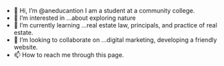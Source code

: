 - 👋 Hi, I’m @aneducantion I am a student at a community college.
- 👀 I’m interested in ...about exploring nature
- 🌱 I’m currently learning ...real estate law, principals, and practice of real estate.
- 💞️ I’m looking to collaborate on ...digital marketing, developing a friendly website.
- 📫 How to reach me through this page.

<!---
aneducantion/aneducantion is a ✨ special ✨ repository because its `README.md` (this file) appears on your GitHub profile.
You can click the Preview link to take a look at your changes.
--->
